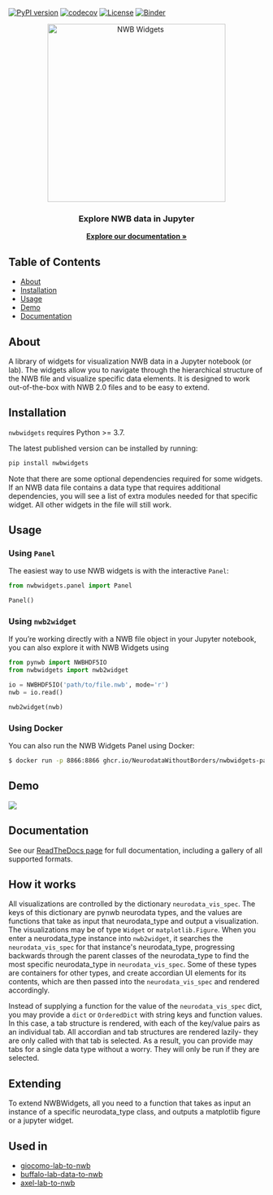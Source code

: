 [![PyPI version](https://badge.fury.io/py/nwbwidgets.svg)](https://badge.fury.io/py/nwbwidgets)
[![codecov](https://codecov.io/gh/NeurodataWithoutBorders/nwbwidgets/branch/master/graph/badge.svg)](https://codecov.io/gh/NeurodataWithoutBorders/nwbwidgets)
[![License](https://img.shields.io/badge/License-BSD%203--Clause-blue.svg)](https://opensource.org/licenses/BSD-3-Clause)
[![Binder](https://mybinder.org/badge_logo.svg)](https://mybinder.org/v2/gh/NeurodataWithoutBorders/nwb-jupyter-widgets/master?filepath=examples%2FNWBWidgets-modality-demos.ipynb)

<p align="center">
  <img src="https://github.com/NeurodataWithoutBorders/nwbwidgets/assets/844306/f20b8c26-79c7-4c1c-a3b5-b49ecf8cce5d" width="350" alt="NWB Widgets"/>
  <h3 align="center">Explore NWB data in Jupyter</h3>
</p>
<p align="center">
   <a href="https://nwb-widgets.readthedocs.io/"><strong>Explore our documentation »</strong></a>
</p>

<!-- TABLE OF CONTENTS -->

## Table of Contents

- [About](#about)
- [Installation](#installation)
- [Usage](#usage)
- [Demo](#demo)
- [Documentation](#documentation)

## About
A library of widgets for visualization NWB data in a Jupyter notebook (or lab). The widgets allow you to navigate through the hierarchical structure of the NWB file and visualize specific data elements. It is designed to work out-of-the-box with NWB 2.0 files and to be easy to extend.


## Installation

`nwbwidgets` requires Python >= 3.7.

The latest published version can be installed by running:

```bash
pip install nwbwidgets
```

Note that there are some optional dependencies required for some widgets.
If an NWB data file contains a data type that requires additional dependencies,
you will see a list of extra modules needed for that specific widget.
All other widgets in the file will still work.

## Usage

### Using `Panel`
The easiest way to use NWB widgets is with the interactive `Panel`:

```python
from nwbwidgets.panel import Panel

Panel()
```

### Using `nwb2widget`
If you’re working directly with a NWB file object in your Jupyter notebook, you can also explore it with NWB Widgets using

```python
from pynwb import NWBHDF5IO
from nwbwidgets import nwb2widget

io = NWBHDF5IO('path/to/file.nwb', mode='r')
nwb = io.read()

nwb2widget(nwb)
```

### Using Docker
You can also run the NWB Widgets Panel using Docker:

```bash
$ docker run -p 8866:8866 ghcr.io/NeurodataWithoutBorders/nwbwidgets-panel:latest
```

## Demo
![](https://drive.google.com/uc?export=download&id=1JtI2KtT8MielIMvvtgxRzFfBTdc41LiE)

## Documentation
See our [ReadTheDocs page](https://nwb-widgets.readthedocs.io/en/main/) for full documentation, including a gallery of all supported formats.

## How it works
All visualizations are controlled by the dictionary `neurodata_vis_spec`. The keys of this dictionary are pynwb neurodata types, and the values are functions that take as input that neurodata_type and output a visualization. The visualizations may be of type `Widget` or `matplotlib.Figure`. When you enter a neurodata_type instance into `nwb2widget`, it searches the `neurodata_vis_spec` for that instance's neurodata_type, progressing backwards through the parent classes of the neurodata_type to find the most specific neurodata_type in `neurodata_vis_spec`. Some of these types are containers for other types, and create accordian UI elements for its contents, which are then passed into the `neurodata_vis_spec` and rendered accordingly.

Instead of supplying a function for the value of the `neurodata_vis_spec` dict, you may provide a `dict` or `OrderedDict` with string keys and function values. In this case, a tab structure is rendered, with each of the key/value pairs as an individual tab. All accordian and tab structures are rendered lazily- they are only called with that tab is selected. As a result, you can provide may tabs for a single data type without a worry. They will only be run if they are selected.

## Extending
To extend NWBWidgets, all you need to a function that takes as input an instance of a specific neurodata_type class, and outputs a matplotlib figure or a jupyter widget.

## Used in
* [giocomo-lab-to-nwb](https://github.com/ben-dichter-consulting/giocomo-lab-to-nwb)
* [buffalo-lab-data-to-nwb](https://github.com/ben-dichter-consulting/buffalo-lab-data-to-nwb)
* [axel-lab-to-nwb](https://github.com/ben-dichter-consulting/axel-lab-to-nwb)
